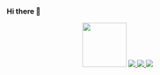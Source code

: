 ### Hi there 👋

<!--
**fef33f43f43gg/fef33f43f43gg** is a ✨ _special_ ✨ repository because its `README.md` (this file) appears on your GitHub profile.

Here are some ideas to get you started:

- 🔭 I’m currently working on ...
- 🌱 I’m currently learning ...
- 👯 I’m looking to collaborate on ...
- 🤔 I’m looking for help with ...
- 💬 Ask me about ...
- 📫 How to reach me: ...
- 😄 Pronouns: ...
- ⚡ Fun fact: ...
-->
<div id="header" align="center" id="badges">
     <img src="https://media.giphy.com/media/3o7bu4hSl8nZlJRNks/giphy.gif" width="100"/>
    <a href="https://endway.su/@r3qu1em/">
    <img src="https://img.shields.io/badge/EndWay-yellow?style=for-the-badge&logo=EndWay&logoColor=white"/>
        </a>
    <a href="https://zelenka.guru/">
        <img src="https://img.shields.io/badge/LolzTeam-green?style=for-the-badge&logo=EndWay&logoColor=white"/>
    </a>
     <a href="https://t.me/rqm_end">
    <img src="https://img.shields.io/badge/my%20contact-blue?style=for-the-badge&logo=telegram&logoColor=white"/>
     </a>
</div>
